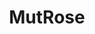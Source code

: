 ---
layout: post
title:  "MutRose"
link: https://github.com/lesunb/MutRoSe-Repository
image: https://upload.wikimedia.org/wikipedia/commons/thumb/1/1c/6sided_dice_%28cropped%29.jpg/220px-6sided_dice_%28cropped%29.jpg
---